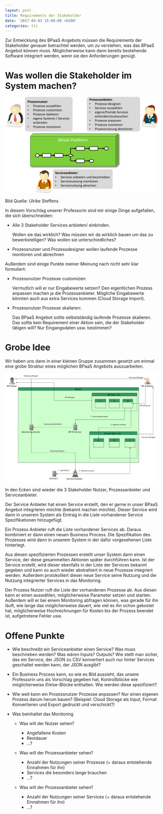 ```yaml
---
layout: post
title: Requirements der Stakeholder
date: '2017-04-03 15:00:00 +0200'
categories: tti
---
```


Zur Entwicklung des BPaaS Angebots müssen die Requirements der Stakeholder genauer betrachtet werden, um zu verstehen, was das BPaaS Angebot können muss. Möglicherweise kann dann bereits bestehende Software integriert werden, wenn sie den Anforderungen genügt.

# Was wollen die Stakeholder im System machen?

![Stakeholder](/assets/2017/03/stakeholder.svg)

Bild Quelle: Ulrike Steffens

In diesem Vorschlag unserer Professorin sind mir einige Dinge aufgefallen, die sich überschneiden:

- Alle 3 Stakeholder Services anbieten/ einbinden.

  Wollen sie das wirklich? Was müssen wir da wirklich bauen um das zu bewerkstelligen? Was wollen sie unterschiedliches?

- Prozessnutzer und Prozessdesigner wollen laufende Prozesse monitoren und abrechnen

Außerdem sind einige Punkte meiner Meinung nach nicht sehr klar formuliert:

- Prozessnutzer Prozesse customizen:

  Vermutlich will er nur Eingabewerte setzen? Den eigentlichen Prozess anpassen machen ja die Prozessanbieter. Mögliche Eingabewerte könnten auch aus extra Services kommen (Cloud Storage Import).

- Prozessnutzer Prozesse skalieren:

  Das BPaaS Angebot sollte selbstständig laufende Prozesse skalieren. Das sollte kein Requirement einer Aktion sein, die der Stakeholder tätigen will? Nur Eingangsdaten usw. bestimmen?

# Grobe Idee

Wir haben uns dann in einer kleinen Gruppe zusammen gesetzt um einmal eine grobe Struktur eines möglichen BPaaS Angebots auszuarbeiten.

![Idee für BPaaS](/assets/2017/04/tti_arch.svg)

In den Ecken sind wieder die 3 Stakeholder Nutzer, Prozessanbieter und Serviceanbieter.

Der Service Anbieter hat einen Service erstellt, den er gerne in unser BPaaS Angebot integrieren möchte (bekannt machen möchte). Dieser Service wird dann in unserem System als Eintrag in die Liste vorhandener Service Spezifikationen hinzugefügt.

Ein Prozess Anbieter ruft die Liste vorhandener Services ab. Daraus kombiniert er dann einen neuen Business Process. Die Spezifikation des Prozesses wird dann in unserem System in der dafür vorgesehenen Liste hinterlegt.

Aus diesen spezifizierten Prozessen erstellt unser System dann einen Service, der diese gesammelten Aktionen später durchführen kann. Ist der Service erstellt, wird dieser ebenfalls in der Liste der Services bekannt gegeben und kann so auch wieder abstrahiert in neue Prozesse integriert werden.
Außerdem protokolliert dieser neue Service seine Nutzung und die Nutzung integrierter Services in das Monitoring.

Der Prozess Nutzer ruft die Liste der vorhandenen Prozesse ab. Aus diesen kann er einen auswählen, möglicherweise Parameter setzen und starten. Außerdem will er bei einem Monitoring abfragen können, was gerade für ihn läuft, wie lange das möglicherweise dauert, wie viel es ihn schon gekostet hat, möglicherweise Hochrechnungen für Kosten bis der Prozess beendet ist, aufgetretene Fehler usw.

# Offene Punkte

- Wie beschreibt ein Serviceanbieter einen Service? Was muss beschrieben werden? Was wären Inputs? Outputs? Wie stellt man sicher, das ein Service, der JSON zu CSV konvertiert auch nur hinter Services geschaltet werden kann, der JSON ausgibt?
- Ein Business Process kann, so wie es Bild aussieht, das unsere Professorin uns als Vorschlag gegeben hat, Kontrollblöcke wie möglicherweise if/else-Blöcke enthalten. Wie werden diese spezifiziert?
- Wie weit kann ein Prozessnutzer Prozesse anpassen? Nur einen eigenen Prozess darum herum bauen? (Beispiel: Cloud Storage als Input, Format Konvertieren und Export gedruckt und verschickt?)
- Was beinhaltet das Monitoring

  - Was will der Nutzer sehen?

    - Angefallene Kosten
    - Restdauer
    - ...?

  - Was will der Prozessanbieter sehen?

    - Anzahl der Nutzungen seiner Prozesse (+ daraus entstehende Einnahmen für ihn)
    - Services die besonders lange brauchen
    - ...?

  - Was will der Prozessanbieter sehen?

    - Anzahl der Nutzungen seiner Services (+ daraus entstehende Einnahmen für ihn)
    - ...?
